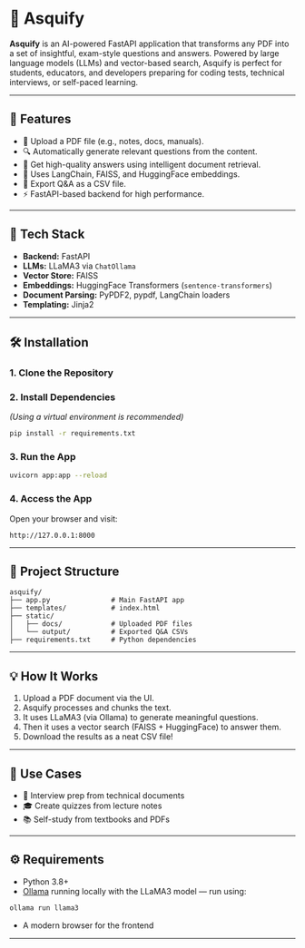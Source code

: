 # 🤖 Asquify

**Asquify** is an AI-powered FastAPI application that transforms any PDF into a set of insightful, exam-style questions and answers. Powered by large language models (LLMs) and vector-based search, Asquify is perfect for students, educators, and developers preparing for coding tests, technical interviews, or self-paced learning.

---

## 🚀 Features

- 📄 Upload a PDF file (e.g., notes, docs, manuals).
- 🔍 Automatically generate relevant questions from the content.
- 💬 Get high-quality answers using intelligent document retrieval.
- 🧠 Uses LangChain, FAISS, and HuggingFace embeddings.
- 📁 Export Q&A as a CSV file.
- ⚡ FastAPI-based backend for high performance.

---

## 🧰 Tech Stack

- **Backend:** FastAPI  
- **LLMs:** LLaMA3 via `ChatOllama`  
- **Vector Store:** FAISS  
- **Embeddings:** HuggingFace Transformers (`sentence-transformers`)  
- **Document Parsing:** PyPDF2, pypdf, LangChain loaders  
- **Templating:** Jinja2  

---

## 🛠 Installation

### 1. Clone the Repository



### 2. Install Dependencies  
*(Using a virtual environment is recommended)*

```bash
pip install -r requirements.txt
```

### 3. Run the App

```bash
uvicorn app:app --reload
```

### 4. Access the App

Open your browser and visit:

```text
http://127.0.0.1:8000
```

---

## 📂 Project Structure

```text
asquify/
├── app.py               # Main FastAPI app
├── templates/           # index.html
├── static/
│   ├── docs/            # Uploaded PDF files
│   └── output/          # Exported Q&A CSVs
├── requirements.txt     # Python dependencies
```

---

## 💡 How It Works

1. Upload a PDF document via the UI.  
2. Asquify processes and chunks the text.  
3. It uses LLaMA3 (via Ollama) to generate meaningful questions.  
4. Then it uses a vector search (FAISS + HuggingFace) to answer them. 
5. Download the results as a neat CSV file!

---

## 📘 Use Cases

- 🚀 Interview prep from technical documents  
- 🎓 Create quizzes from lecture notes  
- 📚 Self-study from textbooks and PDFs  

---

## ⚙️ Requirements

- Python 3.8+
- [Ollama](https://ollama.com/) running locally with the LLaMA3 model — run using:

```bash
ollama run llama3
```

- A modern browser for the frontend

---


